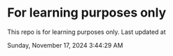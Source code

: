 # For learning purposes only
This repo is for learning purposes only.
Last updated at

Sunday, November 17, 2024 3:44:29 AM

